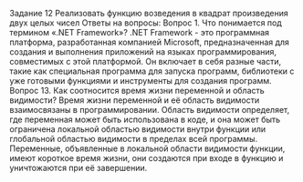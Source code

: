Задание 12 Реализовать функцию возведения в квадрат произведения двух целых чисел
  Ответы на вопросы:
  Вопрос 1. Что понимается под термином «.NET Framework»?
  .NET Framework - это программная платформа, разработанная компанией Microsoft, предназначенная для создания и выполнения приложений на языках программирования, совместимых с этой платформой.
  Он включает в себя разные части, такие как специальная программа для запуска программ, библиотеки с уже готовыми функциями и инструменты для создания программ.
  Вопрос 13. Как соотносится время жизни переменной и область видимости?
  Время жизни переменной и её область видимости взаимосвязаны в программировании. Область видимости определяет, где переменная может быть использована в коде, и она может быть ограничена локальной 
  областью видимости внутри функции или глобальной областью видимости в пределах всей программы. Переменные, объявленные в локальной области видимости функции, имеют короткое время жизни, они создаются 
  при входе в функцию и уничтожаются при её завершении. 
    
